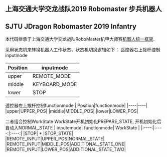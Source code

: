 ## 上海交通大学交龙战队2019 Robomaster 步兵机器人
## SJTU JDragon Robomaster 2019 Infantry

本代码继承于上海交通大学交龙战队RoboMaster机甲大师赛<a href="https://github.com/1105042987/RM_frame">机器人统一框架</a>.

采用状态机来转换机器人工作状态，状态机切换逻辑如下：
遥控器右上拨杆控制inputmode

|      Position     | inputmode|
|--------- 			   | -----------|
|upper | REMOTE_MODE|
|middle | KEYBOARD_MODE|
|lower | STOP |

遥控器左上拨杆控制functionmode
| Position|functionmode|
|----|----|
|upper|UPPER_POS|
|middle|MIDDLE_POS|
|lower|LOWER_POS|

二者组合控制WorkState
WorkState开机初始化PREPARE_STATE, 开机初始化后自动入NORMAL_STATE
|	inputemode|	functionmode| WorkState |
|:----:|:----:|:----:|
|STOP| * |STOP_STATE|
|REMOTE_INPUT|UPPER_POS|NORMAL_STATE|
|REMOTE_INPUT|MIDDLE_POS|ADDITIONAL_STATE_ONE|
|REMOTE_INPUT|LOWER_POS|ADDITIONAL_STATE_TWO|

